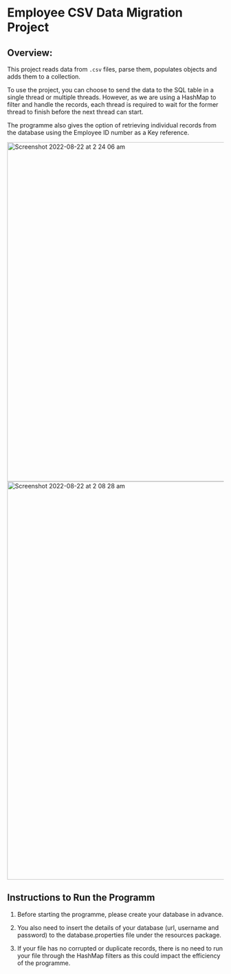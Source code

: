 # Employee CSV Data Migration Project


## Overview:

This project reads data from `.csv` files, parse them, populates objects and adds them to a collection.

To use the project, you can choose to send the data to the SQL table in a single thread or multiple threads. However, as we are using a HashMap to filter and handle the records, each thread is required to wait for the former thread to finish before the next thread can start.

The programme also gives the option of retrieving individual records from the database using the Employee ID number as a Key reference.

<img width="788" alt="Screenshot 2022-08-22 at 2 24 06 am" src="https://user-images.githubusercontent.com/106883160/185823258-a62d0181-9b0a-48be-8dc6-b9fe1c26d71c.png">

<img width="925" alt="Screenshot 2022-08-22 at 2 08 28 am" src="https://user-images.githubusercontent.com/106883160/185823286-fcdc3398-c052-4a4e-a40a-1291f16f0bd0.png">

## Instructions to Run the Programm

1. Before starting the programme, please create your database in advance.

2. You also need to insert the details of your database (url, username and password) to the database.properties file under the resources package.

3. If your file has no corrupted or duplicate records, there is no need to run your file through the HashMap filters as this could impact the efficiency of the programme.
